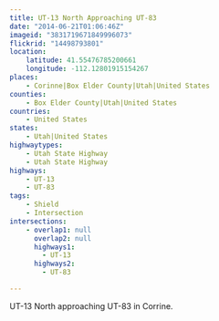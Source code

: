 ```yaml
---
title: UT-13 North Approaching UT-83
date: "2014-06-21T01:06:46Z"
imageid: "3831719671849996073"
flickrid: "14498793801"
location:
    latitude: 41.55476785200661
    longitude: -112.12801915154267
places:
    - Corinne|Box Elder County|Utah|United States
counties:
    - Box Elder County|Utah|United States
countries:
    - United States
states:
    - Utah|United States
highwaytypes:
    - Utah State Highway
    - Utah State Highway
highways:
    - UT-13
    - UT-83
tags:
    - Shield
    - Intersection
intersections:
    - overlap1: null
      overlap2: null
      highways1:
        - UT-13
      highways2:
        - UT-83

---
```

UT-13 North approaching UT-83 in Corrine.
